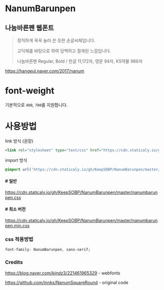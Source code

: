 # NanumBarunpen
## 나눔바른펜 웹폰트
> 정직하게 꾹꾹 눌러 쓴 듯한 손글씨체입니다.
> 
> 고딕체를 바탕으로 하여 담백하고 절제된 느낌입니다.
>
> 나눔바른펜 Regular, Bold / 한글 11,172자, 영문 94자, KS약물 986자

https://hangeul.naver.com/2017/nanum

# font-weight
기본적으로 `400`, `700`를 지원합니다.

# 사용방법

link 방식 (권장)

```html
<link rel="stylesheet" type="text/css" href="https://cdn.staticaly.io/gh/KeepSOBP/NanumBarunpen/master/nanumbarunpen.min.css">
```

import 방식

```css
@import url('https://cdn.staticaly.io/gh/KeepSOBP/NanumBarunpen/master/nanumbarunpen.min.css');
```

#### # 일반
https://cdn.staticaly.io/gh/KeepSOBP/NanumBarunpen/master/nanumbarunpen.css

#### # 최소 버전
https://cdn.staticaly.io/gh/KeepSOBP/NanumBarunpen/master/nanumbarunpen.min.css

### css 적용방법

```css
font-family: NanumBarunpen, sans-serif;
```



### Credits
https://blog.naver.com/kindz3/221461965329 - webfonts

https://github.com/innks/NanumSquareRound - original code
